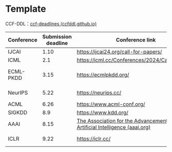# Template

CCF-DDL：[ccf-deadlines (ccfddl.github.io)](https://ccfddl.github.io/)

| Conference | Submission deadline | Conference link                                              | Writing link                                                 |
| ---------- | ------------------- | ------------------------------------------------------------ | ------------------------------------------------------------ |
| IJCAI      | 1.10                | https://ijcai24.org/call-for-papers/                         | [IJCAI--24 Formatting Instructions - Online LaTeX Editor Overleaf](https://www.overleaf.com/project/66458ff0f68eaf3eeda55655) |
| ICML       | 2.1                 | https://icml.cc/Conferences/2024/CallForPapers               | [icml2024 - Online LaTeX Editor Overleaf](https://www.overleaf.com/project/6645906cb6e3cfb645b00c10) |
| ECML-PKDD  | 3.15                | https://ecmlpkdd.org/                                        | [Recent Advances in Underwater Basket Weaving Under the Extreme Pressure of the Mariana Trench - Online LaTeX Editor Overleaf](https://www.overleaf.com/project/6645911ab6e3cfb645b02c21) |
| NeurIPS    | 5.22                | https://neurips.cc/                                          | [Formatting Instructions For NeurIPS 2024 - Online LaTeX Editor Overleaf](https://www.overleaf.com/project/660ce5c50622ec933e58ca37) |
| ACML       | 6.26                | https://www.acml-conf.org/                                   | [Short Title - Online LaTeX Editor Overleaf](https://www.overleaf.com/project/6644d436a793e3ac27c5320d) |
| SIGKDD     | 8.9                 | https://www.kdd.org/                                         | https://www.overleaf.com/project/6645739a4e8236a874abc1af    |
| AAAI       | 8.15                | [The Association for the Advancement of Artificial Intelligence (aaai.org)](https://aaai.org/) | [AAAI Press LaTeX Template - Online LaTeX Editor Overleaf](https://www.overleaf.com/project/6644ce3137939029f9758db0) |
| ICLR       | 9.22                | https://iclr.cc/                                             | [Formatting Instructions for ICLR 2024 Conference Submissions - Online LaTeX Editor Overleaf](https://www.overleaf.com/project/66456e68b3fd7acff3c03c08) |

